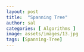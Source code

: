 ```yaml
---
layout: post
title:  "Spanning Tree"
author: sal
categories: [ Algorithms ]
image: assets/images/13.jpg
tags: [Spanning-Tree]
---
```

### 
